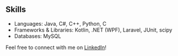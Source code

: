 ## Skills
* Languages: Java, C#, C++, Python, C
* Frameworks & Libraries: Kotlin, .NET (WPF), Laravel, JUnit, scipy
* Databases: MySQL

Feel free to connect with me on [LinkedIn](www.linkedin.com/in/anđela-radaković-a3332b297)!
